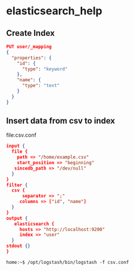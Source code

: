 # elasticsearch_help
## Create Index
```json
PUT user/_mapping
{
  "properties": {
    "id": {
      "type": "keyword"
    },
    "name": {
      "type": "text"
    }
  }
}
```
## Insert data from csv to index

file:csv.conf

```json
input {
  file {
    path => "/home/example.csv"
    start_position => "beginning"
   sincedb_path => "/dev/null"
  }
}
filter {
  csv {
      separator => ";"
     columns => ["id", "name"]
  }
}
output {
   elasticsearch {
     hosts => "http://localhost:9200"
     index => "user"
  }
stdout {}
}
```


```console
home:~$ /opt/logstash/bin/logstash -f csv.conf

```

